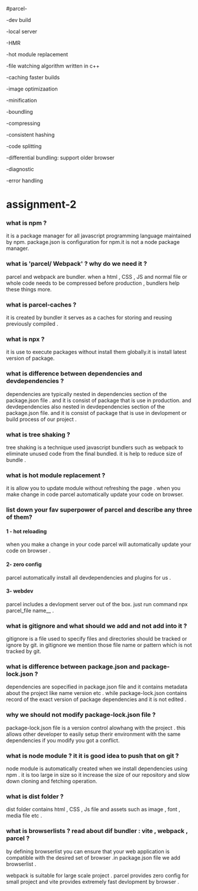 #parcel-

-dev build

-local server

-HMR

-hot module replacement

-file watching algorithm written in c++

-caching faster builds

-image optimizaation

-minification

-boundling

-compressing

-consistent hashing

-code splitting

-differential bundling: support older browser

-diagnostic

-error handling



# assignment-2
### what is npm ?
it is a package manager for all javascript programming language maintained by npm.
package.json is configuration for npm.it is not a node package manager.
### what is 'parcel/ Webpack' ? why do we need it ?
parcel and webpack are bundler. when a html , CSS , JS and normal file or whole code needs to be compressed before production , bundlers help these things more.
### what is parcel-caches ?
it is created by bundler it serves as a caches for storing and reusing previously compiled .
### what is npx ?
it is use to execute packages without install them globally.it is install latest version of  package.
### what is difference between dependencies and devdependencies ?
dependencies are typically nested in dependencies section of the package.json file . and
it is consist of package that is use in production. and devdependencies also nested in devdependencies  section of the package.json file. and it is consist of package that is use in devlopment or build process of our project .
### what is tree shaking ?
tree shaking is a technique used javascript bundlers such as webpack to eliminate unused code from the final bundled.
it is help to reduce size of bundle .
### what is hot module replacement ?
it is  allow you to update module without refreshing the page . when you make change in code parcel automatically update your code on browser.
### list down your fav superpower of parcel and describe any three  of them?
 #### 1 - hot reloading
when you make a change in your code parcel will automatically update your code on browser .
#### 2- zero config
parcel automatically install all devdependencies and plugins for us . 
#### 3- webdev
parcel includes a devlopment server out of the box. just run command npx parcel_file name__
.
### what is gitignore and what should we add and not add into it ?
gitignore is a file used to specify files and directories should be tracked or ignore by git. in gitignore we mention those file name or pattern which is not tracked by git.
### what is difference between package.json and package-lock.json  ?
dependencies are sopecified in package.json file and it contains metadata about the project like name version etc . 
while package-lock.json contains record of the exact version of package dependencies and it is not edited .
### why we should not modify package-lock.json file ?
package-lock.json file is a version control alowhang with the project . this allows other developer to easily setup therir environment with the same dependencies if you modify you got a conflict.
### what is node module ? it it is good idea to push that on git ?
node module is automatically created when we install dependencies using npm .
it is too large in size so it increase the size of our repository and slow down cloning and fetching operation.
### what is dist folder ?
dist folder contains html , CSS , Js file and assets such as image , font , media file etc .
### what is browserlists ? read about dif bundler : vite , webpack , parcel ?
by defining browserlist you can ensure that your web application is compatible with the desired set of browser .in package.json file we add browserlist .

webpack is suitable for large scale project . parcel provides zero config for small project and vite provides extremely fast devlopment by browser . 